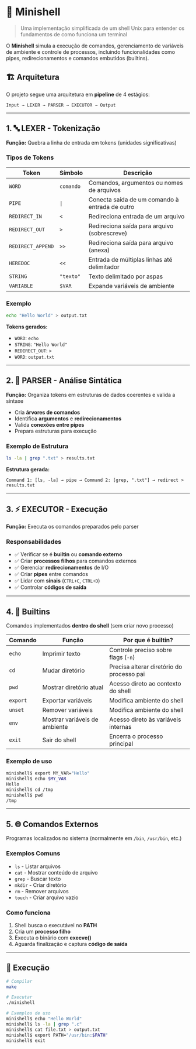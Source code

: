 # 🐚 Minishell

> Uma implementação simplificada de um shell Unix para entender os fundamentos de como funciona um terminal

O **Minishell** simula a execução de comandos, gerenciamento de variáveis de ambiente e controle de processos, incluindo funcionalidades como pipes, redirecionamentos e comandos embutidos (builtins).

## 🏗️ Arquitetura

O projeto segue uma arquitetura em **pipeline** de 4 estágios:

```
Input → LEXER → PARSER → EXECUTOR → Output
```

---

## 1. 🔤 LEXER - Tokenização

**Função:** Quebra a linha de entrada em tokens (unidades significativas)

### Tipos de Tokens

| Token | Símbolo | Descrição |
|-------|---------|-----------|
| `WORD` | `comando` | Comandos, argumentos ou nomes de arquivos |
| `PIPE` | `\|` | Conecta saída de um comando à entrada de outro |
| `REDIRECT_IN` | `<` | Redireciona entrada de um arquivo |
| `REDIRECT_OUT` | `>` | Redireciona saída para arquivo (sobrescreve) |
| `REDIRECT_APPEND` | `>>` | Redireciona saída para arquivo (anexa) |
| `HEREDOC` | `<<` | Entrada de múltiplas linhas até delimitador |
| `STRING` | `"texto"` | Texto delimitado por aspas |
| `VARIABLE` | `$VAR` | Expande variáveis de ambiente |

### Exemplo
```bash
echo "Hello World" > output.txt
```
**Tokens gerados:**
- `WORD`: `echo`
- `STRING`: `"Hello World"`
- `REDIRECT_OUT`: `>`
- `WORD`: `output.txt`

---

## 2. 🌳 PARSER - Análise Sintática

**Função:** Organiza tokens em estruturas de dados coerentes e valida a sintaxe

- Cria **árvores de comandos**
- Identifica **argumentos** e **redirecionamentos**
- Valida **conexões entre pipes**
- Prepara estruturas para execução

### Exemplo de Estrutura
```bash
ls -la | grep ".txt" > results.txt
```

**Estrutura gerada:**
```
Command 1: [ls, -la] → pipe → Command 2: [grep, ".txt"] → redirect > results.txt
```

---

## 3. ⚡ EXECUTOR - Execução

**Função:** Executa os comandos preparados pelo parser

### Responsabilidades

- ✅ Verificar se é **builtin** ou **comando externo**
- ✅ Criar **processos filhos** para comandos externos
- ✅ Gerenciar **redirecionamentos** de I/O
- ✅ Criar **pipes** entre comandos
- ✅ Lidar com **sinais** (`CTRL+C`, `CTRL+D`)
- ✅ Controlar **códigos de saída**

---

## 4. 🔧 Builtins

Comandos implementados **dentro do shell** (sem criar novo processo)

| Comando | Função | Por que é builtin? |
|---------|--------|--------------------|
| `echo` | Imprimir texto | Controle preciso sobre flags (`-n`) |
| `cd` | Mudar diretório | Precisa alterar diretório do processo pai |
| `pwd` | Mostrar diretório atual | Acesso direto ao contexto do shell |
| `export` | Exportar variáveis | Modifica ambiente do shell |
| `unset` | Remover variáveis | Modifica ambiente do shell |
| `env` | Mostrar variáveis de ambiente | Acesso direto às variáveis internas |
| `exit` | Sair do shell | Encerra o processo principal |

### Exemplo de uso
```bash
minishell$ export MY_VAR="Hello"
minishell$ echo $MY_VAR
Hello
minishell$ cd /tmp
minishell$ pwd
/tmp
```

---

## 5. 🌐 Comandos Externos

Programas localizados no sistema (normalmente em `/bin`, `/usr/bin`, etc.)

### Exemplos Comuns
- `ls` - Listar arquivos
- `cat` - Mostrar conteúdo de arquivo
- `grep` - Buscar texto
- `mkdir` - Criar diretório
- `rm` - Remover arquivos
- `touch` - Criar arquivo vazio

### Como funciona
1. Shell busca o executável no **PATH**
2. Cria um **processo filho**
3. Executa o binário com **execve()**
4. Aguarda finalização e captura **código de saída**

---

## 🚀 Execução

```bash
# Compilar
make

# Executar
./minishell

# Exemplos de uso
minishell$ echo "Hello World"
minishell$ ls -la | grep ".c"
minishell$ cat file.txt > output.txt
minishell$ export PATH="/usr/bin:$PATH"
minishell$ exit
```